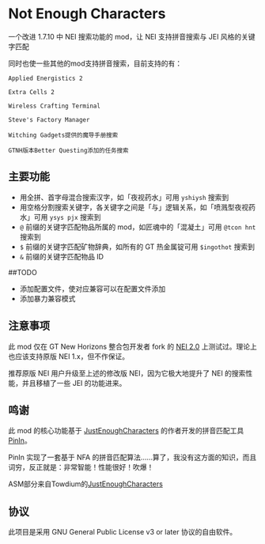 # Not Enough Characters

一个改进 1.7.10 中 NEI 搜索功能的 mod，让 NEI 支持拼音搜索与 JEI 风格的关键字匹配

同时也使一些其他的mod支持拼音搜索，目前支持的有：

`Applied Energistics 2`

`Extra Cells 2`

`Wireless Crafting Terminal`

`Steve's Factory Manager`

`Witching Gadgets提供的魔导手册搜索`

`GTNH版本Better Questing添加的任务搜索`



## 主要功能

- 用全拼、首字母混合搜索汉字，如「夜视药水」可用 `yshiysh` 搜索到
- 用空格分割搜索关键字，各关键字之间是「与」逻辑关系，如「喷溅型夜视药水」可用 `ysys pjx` 搜索到
- `@` 前缀的关键字匹配物品所属的 mod，如匠魂中的「混凝土」可用 `@tcon hnt` 搜索到
- `$` 前缀的关键字匹配矿物辞典，如所有的 GT 热金属锭可用 `$ingothot` 搜索到
- `&` 前缀的关键字匹配物品 ID

##TODO

- 添加配置文件，使对应兼容可以在配置文件添加
- 添加暴力兼容模式

## 注意事项

此 mod 仅在 GT New Horizons 整合包开发者 fork 的 [NEI 2.0](https://github.com/GTNewHorizons/NotEnoughItems) 上测试过。理论上也应该支持原版 NEI 1.x，但不作保证。

推荐原版 NEI 用户升级至上述的修改版 NEI，因为它极大地提升了 NEI 的搜索性能，并且移植了一些 JEI 的功能进来。

## 鸣谢

此 mod 的核心功能基于 [JustEnoughCharacters](https://github.com/Towdium/JustEnoughCharacters) 的作者开发的拼音匹配工具 [PinIn](https://github.com/Towdium/PinIn)。

PinIn 实现了一套基于 NFA 的拼音匹配算法……算了，我没有这方面的知识，而且词穷，反正就是：非常智能！性能很好！吹爆！

ASM部分来自Towdium的[JustEnoughCharacters](https://github.com/Towdium/JustEnoughCharacters)
## 协议

此项目是采用 GNU General Public License v3 or later 协议的自由软件。
